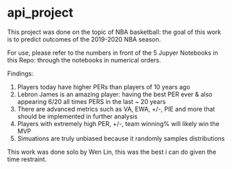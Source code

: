 # api_project 

This project was done on the topic of NBA basketball: the goal of this work is to predict outcomes of the 2019-2020 NBA season. 

For use, please refer to the numbers in front of the 5 Jupyer Notebooks in this Repo: through the notebooks in numerical orders. 

Findings: 

1) Players today have higher PERs than players of 10 years ago
2) Lebron James is an amazing player: having the best PER ever & also appearing 6/20 all times PERS in the last ~ 20 years
3) There are advanced metrics such as VA, EWA, +/-, PIE and more that should be implemented in further analysis 
4) Players with extremely high PER, +/-, team winning% will likely win the MVP 
5) Simuations are truly unbiased because it randomly samples distributions 
  
This work was done solo by Wen Lin, this was the best i can do given the time restraint. 

